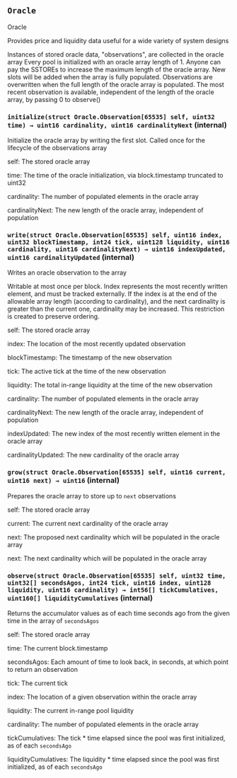 
## `Oracle`

Oracle


Provides price and liquidity data useful for a wide variety of system designs


Instances of stored oracle data, "observations", are collected in the oracle array
Every pool is initialized with an oracle array length of 1. Anyone can pay the SSTOREs to increase the
maximum length of the oracle array. New slots will be added when the array is fully populated.
Observations are overwritten when the full length of the oracle array is populated.
The most recent observation is available, independent of the length of the oracle array, by passing 0 to observe()


### `initialize(struct Oracle.Observation[65535] self, uint32 time) → uint16 cardinality, uint16 cardinalityNext` (internal)

Initialize the oracle array by writing the first slot. Called once for the lifecycle of the observations array




self: The stored oracle array

time: The time of the oracle initialization, via block.timestamp truncated to uint32


cardinality: The number of populated elements in the oracle array

cardinalityNext: The new length of the oracle array, independent of population

### `write(struct Oracle.Observation[65535] self, uint16 index, uint32 blockTimestamp, int24 tick, uint128 liquidity, uint16 cardinality, uint16 cardinalityNext) → uint16 indexUpdated, uint16 cardinalityUpdated` (internal)

Writes an oracle observation to the array


Writable at most once per block. Index represents the most recently written element, and must be tracked externally.
If the index is at the end of the allowable array length (according to cardinality), and the next cardinality
is greater than the current one, cardinality may be increased. This restriction is created to preserve ordering.


self: The stored oracle array

index: The location of the most recently updated observation

blockTimestamp: The timestamp of the new observation

tick: The active tick at the time of the new observation

liquidity: The total in-range liquidity at the time of the new observation

cardinality: The number of populated elements in the oracle array

cardinalityNext: The new length of the oracle array, independent of population


indexUpdated: The new index of the most recently written element in the oracle array

cardinalityUpdated: The new cardinality of the oracle array

### `grow(struct Oracle.Observation[65535] self, uint16 current, uint16 next) → uint16` (internal)

Prepares the oracle array to store up to `next` observations




self: The stored oracle array

current: The current next cardinality of the oracle array

next: The proposed next cardinality which will be populated in the oracle array


next: The next cardinality which will be populated in the oracle array

### `observe(struct Oracle.Observation[65535] self, uint32 time, uint32[] secondsAgos, int24 tick, uint16 index, uint128 liquidity, uint16 cardinality) → int56[] tickCumulatives, uint160[] liquidityCumulatives` (internal)

Returns the accumulator values as of each time seconds ago from the given time in the array of `secondsAgos`




self: The stored oracle array

time: The current block.timestamp

secondsAgos: Each amount of time to look back, in seconds, at which point to return an observation

tick: The current tick

index: The location of a given observation within the oracle array

liquidity: The current in-range pool liquidity

cardinality: The number of populated elements in the oracle array


tickCumulatives: The tick * time elapsed since the pool was first initialized, as of each `secondsAgo`

liquidityCumulatives: The liquidity * time elapsed since the pool was first initialized, as of each `secondsAgo`



